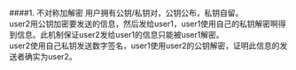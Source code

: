 ####1. 不对称加解密
用户拥有公钥/私钥对，公钥公布，私钥自留。  
user2用公钥加密要发送的信息，然后发给user1，user1使用自己的私钥解密啊得到信息。此机制保证user2发给user1的信息只能被user1解密。  
user2使用自己私钥发送数字签名，user1使用user2的公钥解密，证明此信息的发送者确实为user2。  
